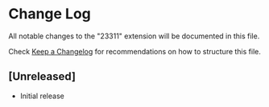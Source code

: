 # Change Log
All notable changes to the "23311" extension will be documented in this file.

Check [Keep a Changelog](http://keepachangelog.com/) for recommendations on how to structure this file.

## [Unreleased]
- Initial release